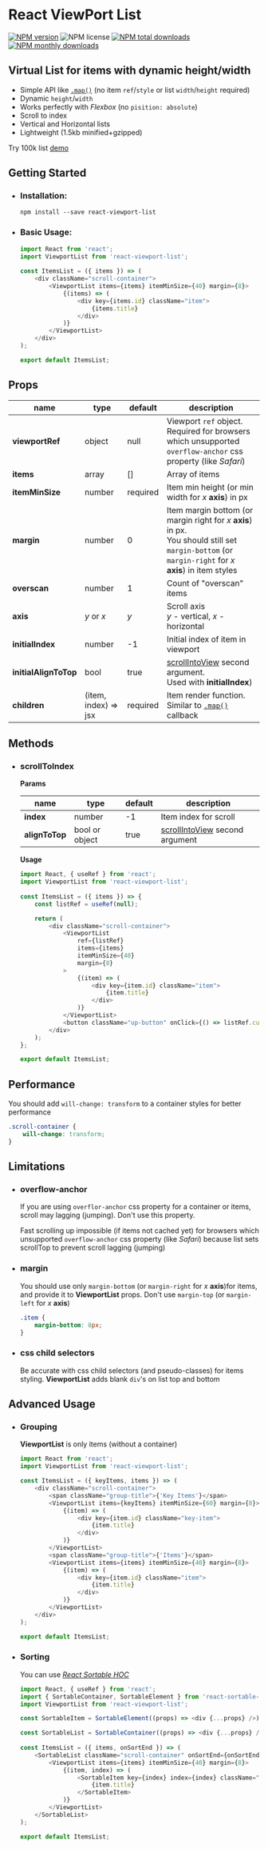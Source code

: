 # React ViewPort List

[![NPM version](https://img.shields.io/npm/v/react-viewport-list.svg?style=flat)](https://www.npmjs.com/package/react-viewport-list)
![NPM license](https://img.shields.io/npm/l/react-viewport-list.svg?style=flat)
[![NPM total downloads](https://img.shields.io/npm/dt/react-viewport-list.svg?style=flat)](https://npmcharts.com/compare/react-viewport-list?minimal=true)
[![NPM monthly downloads](https://img.shields.io/npm/dm/react-viewport-list.svg?style=flat)](https://npmcharts.com/compare/react-viewport-list?minimal=true)

## Virtual List for items with dynamic height/width

- Simple API like [`.map()`](https://developer.mozilla.org/en-US/docs/Web/JavaScript/Reference/Global_Objects/Array/map) (no item `ref`/`style` or list `width`/`height` required)
- Dynamic `height`/`width`
- Works perfectly with _Flexbox_ (no `pisition: absolute`)
- Scroll to index
- Vertical and Horizontal lists
- Lightweight (1.5kb minified+gzipped)

Try 100k list [demo](https://oleggrishechkin.github.io/react-viewport-list)

## Getting Started

- ### Installation:

    ```shell script
    npm install --save react-viewport-list
    ```

- ### Basic Usage:

    ```javascript
    import React from 'react';
    import ViewportList from 'react-viewport-list';
     
    const ItemsList = ({ items }) => (
        <div className="scroll-container">
            <ViewportList items={items} itemMinSize={40} margin={8}>
                {(items) => (
                    <div key={items.id} className="item">
                        {items.title}
                    </div>
                )}
            </ViewportList>
        </div>
    );
    
    export default ItemsList;
    ```

## Props

name                 |type                |default |description
---------------------|--------------------|--------|---------------------------------------------------------------------------------------------------------------------------------
**viewportRef**      |object              |null    |Viewport `ref` object.<br>Required for browsers which unsupported `overflow-anchor` css property (like _Safari_)
**items**            |array               |[]      |Array of items
**itemMinSize**      |number              |required|Item min height (or min width for _x_ **axis**) in px
**margin**           |number              |0       |Item margin bottom (or margin right for _x_ **axis**) in px.<br>You should still set `margin-bottom` (or `margin-right` for _x_ **axis**) in item styles
**overscan**         |number              |1       |Count of "overscan" items
**axis**             |_y_ or _x_          |_y_     |Scroll axis<br>_y_ - vertical, _x_ - horizontal
**initialIndex**     |number              |-1      |Initial index of item in viewport
**initialAlignToTop**|bool                |true    |[scrollIntoView](https://developer.mozilla.org/en-US/docs/Web/API/Element/scrollIntoView) second argument.<br>Used with **initialIndex**)
**children**         |(item, index) => jsx|required|Item render function.<br>Similar to [`.map()`](https://developer.mozilla.org/en-US/docs/Web/JavaScript/Reference/Global_Objects/Array/map) callback

## Methods

- ### scrollToIndex

    **Params**
    
    name          |type          |default|description
    --------------|--------------|-------|-----------------------------------------------------------------------------------------------
    **index**     |number        |-1     |Item index for scroll
    **alignToTop**|bool or object|true   |[scrollIntoView](https://developer.mozilla.org/en-US/docs/Web/API/Element/scrollIntoView) second argument
    
    **Usage**
    
    ```javascript
    import React, { useRef } from 'react';
    import ViewportList from 'react-viewport-list';
     
    const ItemsList = ({ items }) => {
        const listRef = useRef(null);
    
        return (
            <div className="scroll-container">
                <ViewportList
                    ref={listRef}
                    items={items}
                    itemMinSize={40}
                    margin={8}
                >
                    {(item) => (
                        <div key={item.id} className="item">
                            {item.title}
                        </div>
                    )}
                </ViewportList>
                <button className="up-button" onClick={() => listRef.current.scrollToIndex(0)} />
            </div>
        );
    };
    
    export default ItemsList;
    ```

## Performance

You should add `will-change: transform` to a container styles for better performance

```css
.scroll-container {
    will-change: transform;
}
```

## Limitations

- ### overflow-anchor

    If you are using `overflor-anchor` css property for a container or items, scroll may lagging (jumping). Don't use this property.
    
    Fast scrolling up impossible (if items not cached yet) for browsers which unsupported `overflow-anchor` css property (like _Safari_) because list sets scrollTop to prevent scroll lagging (jumping)

- ### margin

    You should use only `margin-bottom` (or `margin-right` for _x_ **axis**)for items, and provide it to **ViewportList** props. Don't use `margin-top` (or `margin-left` for _x_ **axis**)
 
    ```css
    .item {
        margin-bottom: 8px;
    }    
    ```

- ### css child selectors

    Be accurate with css child selectors (and pseudo-classes) for items styling. **ViewportList** adds blank `div`'s on list top and bottom

## Advanced Usage

- ### Grouping

    **ViewportList** is only items (without a container)
    
    ```javascript
    import React from 'react';
    import ViewportList from 'react-viewport-list';
    
    const ItemsList = ({ keyItems, items }) => (
        <div className="scroll-container">
            <span className="group-title">{'Key Items'}</span>
            <ViewportList items={keyItems} itemMinSize={60} margin={8}>
                {(item) => (
                    <div key={item.id} className="key-item">
                        {item.title}
                    </div>
                )}
            </ViewportList>
            <span className="group-title">{'Items'}</span>
            <ViewportList items={items} itemMinSize={40} margin={8}>
                {(item) => (
                    <div key={item.id} className="item">
                        {item.title}
                    </div>
                )}
            </ViewportList>
        </div>
    );
    
    export default ItemsList;
    ```

- ### Sorting

    You can use _[React Sortable HOC](https://github.com/clauderic/react-sortable-hoc)_
    
    ```javascript
    import React, { useRef } from 'react';
    import { SortableContainer, SortableElement } from 'react-sortable-hoc';
    import ViewportList from 'react-viewport-list';
    
    const SortableItem = SortableElement((props) => <div {...props} />);
    
    const SortableList = SortableContainer((props) => <div {...props} />);
     
    const ItemsList = ({ items, onSortEnd }) => (
        <SortableList className="scroll-container" onSortEnd={onSortEnd}>
            <ViewportList items={items} itemMinSize={40} margin={8}>
                {(item, index) => (
                    <SortableItem key={index} index={index} className="item">
                        {item.title}
                    </SortableItem>
                )}
            </ViewportList>
        </SortableList>
    );
    
    export default ItemsList;
    ```
  